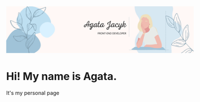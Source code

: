 # <img src="readme.png" alt="welcome banner">

<h1>Hi! My name is Agata.</h1>
It's my personal page
